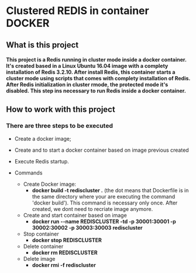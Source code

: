 # Clustered REDIS in container DOCKER

## What is this project

#### This project is a Redis running in cluster mode inside a docker container. It's created based in  a Linux Ubuntu 16.04 image with a complety installation of Redis 3.2.10. After install Redis, this container starts a cluster mode using scripts that comes with complety installation of Redis. After Redis initialization in cluster rmode,  the protected mode it's disabled. This step ins necessary to run Redis inside a docker container. 

## How to work with this project

### There are three steps to be executed
* Create a docker image;
* Create and to start a docker container based on image previous created
* Execute Redis startup.

* Commands
	* Create Docker image:
		* __docker build -t rediscluster .__ (the dot means that Dockerfile is in the same directory where your are executing the command 'docker build').
		This command is necessary only once. After created, we dont need to recriate image anymore.
	* Create and start container based on image
		* __docker run --name REDISCLUSTER -td -p 30001:30001 -p 30002:30002 -p 30003:30003 rediscluster__
	* Stop container
		* __docker stop REDISCLUSTER__
	* Delete container
		* __docker rm REDISCLUSTER__
	* Delete image
		* __docker rmi -f rediscluster__